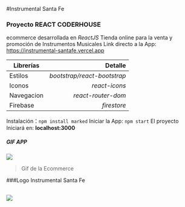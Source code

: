 #Instrumental Santa Fe
### Proyecto REACT CODERHOUSE
ecommerce desarrollada en *ReactJS*
Tienda online para la venta y promoción de Instrumentos Musicales
Link directo a la App:
https://instrumental-santafe.vercel.app

| Librerías      | Detalle |
| --------- | -----:|
| Estilos  | *bootstrap/react-bootstrap* |
| Iconos      |    *react-icons* |
| Navegacion     |   *react-router-dom* |
| Firebase      |    *firestore* |

Instalación：`npm install marked`
Iniciar la App: `npm start`
El proyecto Iniciará en: **localhost:3000**
##### GIF APP

![](https://firebasestorage.googleapis.com/v0/b/instrumental-santa-fe.appspot.com/o/imagenes%20del%20inicio%2FInstrumental%20Santa%20Fe%20-%20Opera%202022-04-18%2009-32-29.gif?alt=media&token=e4d76bf7-1efb-4035-bcf8-b45305f7e217)
>Gif de la Ecommerce

###Logo Instrumental Santa Fe

![](https://firebasestorage.googleapis.com/v0/b/instrumental-santa-fe.appspot.com/o/imagenes%20del%20inicio%2Flogoinstrumental.png?alt=media&token=7afaae90-4487-4725-b95f-9638c852f49d)
----